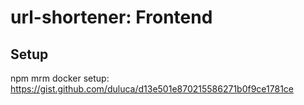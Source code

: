 # url-shortener: Frontend

## Setup

npm mrm docker setup: https://gist.github.com/duluca/d13e501e870215586271b0f9ce1781ce